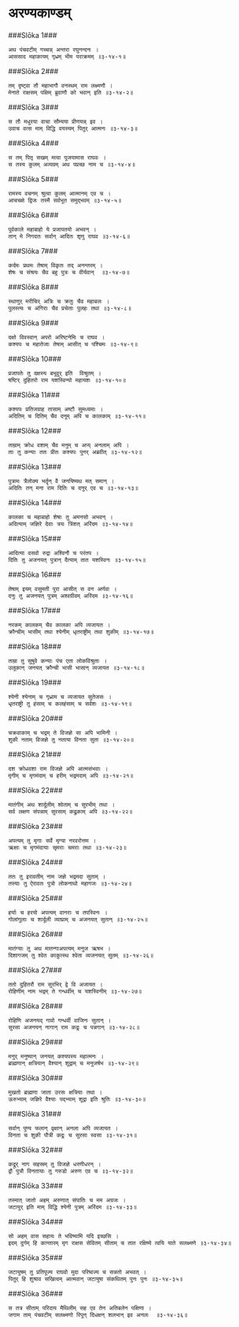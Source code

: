 अरण्यकाण्डम्
===============================


###Slōka 1###


    अथ पंचवटीम् गच्चन्न् अन्तरा रघुनन्दनः ।
    आससाद महाकायम् गृध्रम् भीम पराक्रमम् ॥३-१४-१॥


###Slōka 2###


    तम् दृष्ट्वा तौ महाभागौ वनस्थम् राम लक्ष्मणौ ।
    मेनाते राक्षसम् पक्षिम् ब्रुवाणौ को भवान् इति ॥३-१४-२॥


###Slōka 3###


    स तौ मधुरया वाचा सौम्यया प्रीणयन्न् इव ।
    उवाच वत्स माम् विद्धि वयस्यम् पितुर् आत्मनः ॥३-१४-३॥


###Slōka 4###


    स तम् पितृ सखम् मत्वा पूजयामास राघवः ।
    स तस्य कुलम् अव्यग्रम् अथ पप्रच्छ नाम च ॥३-१४-४॥


###Slōka 5###


    रामस्य वचनम् श्रुत्वा कुलम् आत्मानम् एव च ।
    आचचक्षे द्विजः तस्मै सर्वभूत समुद्भवम् ॥३-१४-५॥


###Slōka 6###


    पूर्वकाले महाबाहो ये प्रजापतयो अभवन् ।
    तान् मे निगदतः सर्वान् आदितः शृणु राघव ॥३-१४-६॥


###Slōka 7###


    कर्दमः प्रथमः तेषाम् विकृतः तद् अनन्तरम् ।
    शेषः च संश्रयः चैव बहु पुत्रः च वीर्यवान्  ॥३-१४-७॥


###Slōka 8###


    स्थाणुर् मरीचिर् अत्रिः च क्रतुः चैव महाबलः ।
    पुलस्त्यः च अंगिराः चैव प्रचेताः पुलहः तथा ॥३-१४-८॥


###Slōka 9###


    दक्षो विवस्वान् अपरो अरिष्टनेमिः च राघव ।
    कश्यपः च महातेजाः तेषाम् आसीत् च पश्चिमः ॥३-१४-९॥


###Slōka 10###


    प्रजापतेः तु दक्षस्य बभूवुर् इति  विश्रुतम् ।
    षष्टिर् दुहितरो राम यशस्विन्यो महायशः ॥३-१४-१०॥


###Slōka 11###


    कश्यपः प्रतिजग्राह तासाम् अष्टौ सुमध्यमाः ।
    अदितिम् च दितिम् चैव दनूम् अपि च कालकाम् ॥३-१४-११॥


###Slōka 12###


    ताम्राम् क्रोध वशाम् चैव मनुम् च अप्य् अनलाम् अपि ।
    ताः तु कन्याः ततः प्रीतः कश्यपः पुनर् अब्रवीत् ॥३-१४-१२॥


###Slōka 13###


    पुत्रामः त्रैलोक्य भर्तॄन् वै जनयिष्यथ मत् समान् ।
    अदितिः तन् मना राम दितिः च दनुर् एव च ॥३-१४-१३॥


###Slōka 14###


    कालका च महाबाहो शेषाः तु अमनसो अभवन् ।
    अदित्याम् जज्ञिरे देवाः त्रयः त्रिंशत् अरिंदम ॥३-१४-१४॥


###Slōka 15###


    आदित्या वसवो रुद्रा अश्विनौ च परंतप ।
    दितिः तु अजनयत् पुत्रान् दैत्याम् तात यशस्विनः ॥३-१४-१५॥


###Slōka 16###


    तेषाम् इयम् वसुमती पुरा आसीत् स वन अर्णवा ।
    दनुः तु अजनयत् पुत्रम् अश्वग्रीवम् अरिंदम ॥३-१४-१६॥


###Slōka 17###


    नरकम् कालकम् चैव कालका अपि व्यजायत ।
    क्रौन्चीम् भासीम् तथा श्येनीम् धृतराष्ट्रीम् तथा शुकीम् ॥३-१४-१७॥


###Slōka 18###


    ताम्रा तु सुषुवे कन्याः पंच एता लोकविश्रुताः ।
    उलूकान् जनयत् क्रौन्ची भासी भासान् व्यजायत ॥३-१४-१८॥


###Slōka 19###


    श्येनी श्येनाम् च गृध्राम च व्यजायत सुतेजसः ।
    धृतराष्ट्री तु हंसाम् च कलहंसाम् च सर्वशः ॥३-१४-१९॥


###Slōka 20###


    चक्रवाकाम् च भद्रम् ते विजज्ञे सा अपि भामिनी ।
    शुकी नताम् विजज्ञे तु नताया विनता सुता ॥३-१४-२०॥


###Slōka 21###


    दश क्रोधवशा राम विजज्ञे अपि आत्मसंभवाः ।
    मृगीम् च मृगमंदाम् च हरीम् भद्रमदाम् अपि ॥३-१४-२१॥


###Slōka 22###


    मातंगीम् अथ शार्दूलीम् श्वेताम् च सुरभीम् तथा ।
    सर्व लक्षण संपन्नाम् सुरसाम् कद्रुकाम् अपि ॥३-१४-२२॥


###Slōka 23###


    अपत्यम् तु मृगाः सर्वे मृग्या नरवरोत्तम ।
    ऋक्षाः च मृगमंदायाः सृमराः चमराः तथा ॥३-१४-२३॥


###Slōka 24###


    ततः तु इरावतीम् नाम जज्ञे भद्रमदा सुताम् ।
    तस्याः तु ऐरावतः पुत्रो लोकनाथो महागजः ॥३-१४-२४॥


###Slōka 25###


    हर्याः च हरयो अपत्यम् वानराः च तपस्विनः ।
    गोलांगूलाः च शार्दूली व्याघ्राम् च अजनयत् सुतान् ॥३-१४-२५॥


###Slōka 26###


    मातंग्याः तु अथ मातन्गाअपत्यम् मनुज ऋषभ ।
    दिशागजम् तु श्वेत काकुत्स्थ श्वेता व्यजनयत् सुतम् ॥३-१४-२६॥


###Slōka 27###


    ततो दुहितरौ राम सुरभिर् द्वे वि अजायत ।
    रोहिणीम् नाम भद्रम् ते गन्धर्वीम् च यशस्विनीम् ॥३-१४-२७॥


###Slōka 28###


    रोहिणि अजनयद् गावो गन्धर्वी वाजिनः सुतान् ।
    सुरसा अजनयन् नागान् राम कद्रूः च पन्नगान् ॥३-१४-२८॥


###Slōka 29###


    मनुर् मनुष्यान् जनयत् कश्यपस्य महात्मनः ।
    ब्राह्मणान् क्षत्रियान् वैश्यान् शूद्राम् च मनुजर्षभ ॥३-१४-२९॥


###Slōka 30###


    मुखतो ब्राह्मणा जाता उरसः क्षत्रियाः तथा ।
    ऊरुभ्याम् जज्ञिरे वैश्याः पद्भ्याम् शूद्रा इति श्रुतिः ॥३-१४-३०॥


###Slōka 31###


    सर्वान् पुण्य फलान् वृक्षान् अनला अपि व्यजायत ।
    विनता च शुकी पौत्री कद्रूः च सुरसा स्वसा ॥३-१४-३१॥


###Slōka 32###


    कद्रूर् नाग सहस्रम् तु विजज्ञे धरणीधरन् ।
    द्वौ पुत्रौ विनतायाः तु गरुडो अरुण एव च ॥३-१४-३२॥


###Slōka 33###


    तस्मात् जातो अहम् अरुणात् संपातिः च मम अग्रजः ।
    जटायुर् इति माम् विद्धि श्येनी पुत्रम् अरिंदम ॥३-१४-३३॥


###Slōka 34###


    सो अहम् वास सहायः ते भविष्यामि यदि इच्छसि ।
    इदम् दुर्गम् हि कान्तारम् मृग राक्षस सेवितम् सीताम् च तात रक्षिष्ये त्वयि याते सलक्ष्मणे ॥३-१४-३४॥


###Slōka 35###


    जटायुषम् तु प्रतिपूज्य राघवो मुदा परिष्वज्य च सन्नतो अभवत् ।
    पितुर् हि शुश्राव सखित्वम् आत्मवान् जटायुषा संकथितम् पुनः पुनः ॥३-१४-३५॥


###Slōka 36###


    स तत्र सीताम् परिदाय मैथिलीम् सह एव तेन अतिबलेन पक्षिणा ।
    जगाम ताम् पंचवटीम् सलक्ष्मणो रिपून् दिधक्षन् शलभान् इव अनलः  ॥३-१४-३६॥


